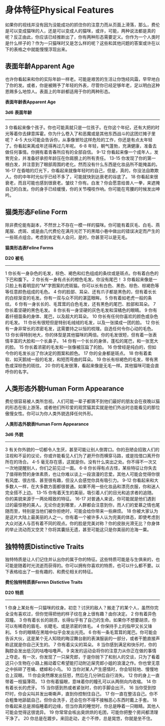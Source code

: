 # 身体特征Physical Features

如果你的视线并没有因为没能成功的抓住你的注意力而从页面上滑落，那么，费伦是可以变成猫咪的人，还是可以变成人的猫咪，或许，可能，两种说法都是真的呢？反正由此，你应该已经推断出了，你有两种形态需要定义。你作为一个人类时是什么样子的？作为一只猫咪时又是怎么样的呢？这些和其他问题的答案或许在以下的表格之中就能慢慢浮现出来。

## 表面年龄Apparent Age

也许你看起来和你的实际年龄一样老。可能是艰苦的生活让你饱经风霜，早早地白了你的发。或者，你是被赐予了年轻的外表，尽管你已经足够年老，足以明白这种恩赐多么地惊人。表面上的年龄都适用于你的两种形态。

**表面年龄表Apparent Age**

  **3d6**   **表面年龄**
  --------- ----------------------------------------------------------------------------------------------------------------------------------------------------------------
  3         你看起来像个孩子。你也可能真就只是一位孩子。在你这个年纪，还有大把的时光等着你去肆意挥霍。你为什么卷入了和恶魔或是其他东西战斗的这团烂摊子里呢？
  4-5       大伙可能会告诉你，从事像冒险这样危险的工作，你还是有点太年轻了。你看起来离成年还得再过几年呢。
  6-8       年轻，朝气蓬勃，充满健康，准备去做任何事情。你拥有着青春所应有的全部自信。
  9-12      你看起来像一个成年人，发育完全，并准备好承担年龄压在你肩膀上的所有责任。
  13-15     你发现了你的第一根白发，并注意到了眼部周围的老化。然而没有什么东西是化妆品所不能掩盖的。
  16-17     在昏暗的灯光下，你看起来就像年轻时的自己，但是，真的，你没法自欺欺人。你的中年时光似乎已经不多了，可能就快到达衰老的谷底了。
  18        你看起来很衰老，而且可能也感到很衰老。皱纹？你有。白发？你会愿意给兽人一拳，来遮掩自己的白发。你的身手已经缓慢，你的关节嘎吱作响。你可能在弯腰的时候发出呻吟。

## 猫类形态Feline Form

除非费伦能有副本，不然世上不存在一模一样的猫咪。你可能有着灰毛、白毛、燕尾服、虎斑、或是由几代费伦在满月光芒下的黑暗小巷中做出的错误决定而产生的一些斑点组合。考虑到肯定有人会问，是的，你甚至可以是无毛。

**猫类形态表Feline Forms**

  **D20**   **被毛**
  --------- -------------------------------------------------------------------------------------------------------------
  1         你长有一身杂色的毛发，棕色、褐色和红色组成的条纹或是斑点。你有着白色的下巴和腹下。
  2         你长有一身有点长的橙色毛发。你没有尾巴！
  3         你看起来像是一只脸上有着明显的"M"字图案的虎斑猫。你可以长有白色、黑色、棕色、棕褐色等等任意颜色组成的毛色。
  4         你的脸部、耳朵、还有爪子都是黑色的，但有着长长的白棕渐变的毛发。你有一双与众不同的湛蓝眼眸。
  5         你有着如老虎一般的条纹。
  6         你有一身长长的、毛茸茸的白色毛发，还有黑色的尾巴、脸部和耳朵。
  7         你长着坚硬的黑色毛发。
  8         你长有一身坚硬的灰色毛发和深橘色的眼睛。
  9         你有着纤细苗条的身体、尾巴，以及超大的耳朵。
  10        你长有任何你喜欢的颜色或杂色的毛发。
  11        你长有很短但是特别毛绒绒的毛发，以及一张揉成一团的脸。
  12        你长有一身非常长的浓密毛发，这需要持之以恒的梳理。自选任何令你心动的毛色。
  13        你长得特别地大，你的体型是其他猫咪的两倍。你的毛发很短，但有着一张表情丰富的大脸和一个长鼻子。
  14        你有一个长长的身体，蓬松的尾巴，和一张宽大的脸。
  15        你长着浓密的毛发和一张像被压扁了的脸。
  16        你曾经是纯白的，但如今你的毛发长出了你决定的图案和颜色。
  17        你的全身都是斑点。
  18        你有着柔软、如天鹅绒一般的毛发，和短而弯曲的耳朵。
  19        你长有棕褐色的毛发，带有黑色或深棕色的斑纹。
  20        你的毛发很薄，看起来像是无毛一样。其他猫咪可能会直呼你的名字。

## 人类形态外貌Human Form Appearance

费伦很容易被人类所忽视。人们可能一辈子都猜不到他们最好的朋友会在夜晚以猫的形态在街上游荡，或者他们所珍爱的观赏猫其实就是他们外出时总能看见的那位傲慢女性。你可以为你人类外貌选择任何外形。

**人类形态外貌表Human Form Appearance**

  **3d6**   **外貌**
  --------- ----------------------------------------------------------------------------------------------------------------------------------------------------------------------------------------------------------------------------------
  3         有关你外貌的一切都令人生厌，甚至可能让别人倒胃口。你的丑陋会招致人们的注视和不妥的议论，你或许能看见人们为了避开你而横穿马路，或是找借口离开你所在的场合。
  4-5       毫无存在感，这就是你。没有什么突出之处。你不得不一次又一次地提醒别人，你们之前见过一面。
  6-8       你长得有点古怪，某些特征让你失去了值得称赞的身体素质，也让你难以谈上一段浪漫的恋爱。其他人可能会觉得你很有风度、很古怪、甚至很有趣，但没人会感觉你具有吸引力。
  9-12      你看起来和大多数人一样，在大多数方面都很普通。如果不用一些化妆品和漂亮衣服，你和迷人完全搭不上边。
  13-15     你有着天生的美丽，吸引着人们的目光和追求者的追随。你的美貌来源于一两处精致的特征。
  16-17     对普通人来说，你可能就是他们遇到过的最惊艳的美人。无论你走到哪里，人群都会注意到你，而人们的爱慕之情也尾随而至，特别是当他们被你拒绝时，可能会给你带来一些麻烦。
  18        你被大家认为是这片大陆上最美丽的人之一。你有着一个被许多人认为完美的体态，即使考虑到大众对迷人与否有着不同的观点。你的脸是完美对称？你的皮肤光滑无比？你身体的举止流动而又空灵？你将其囊括无遗，甚至可能这只是你美丽的沧海一粟。

## 独特特质Distinctive Traits

独特特质是让人们记住并认出你的属于你的特征。这些特质可能是与生俱来的，也可能是随着时光流逝而获得的。你可以拥有你喜欢的特质，也可以什么都不要。以下表格给出了一些有趣的、和费伦相关的特征。

**费伦独特特质表Ferren Distictive Traits**

  **D20**   **特质**
  --------- ----------------------------------------------------------------------------------------------------------------------------------------------------------------------------------------------------------------------
  1         你身上某处有一只猫咪的纹身。初恋？讨厌的敌人？搬走了的某个人，虽然你完全没有喜欢过，但你觉得把他的样子纹在身上很有趣？由你决定。
  2         你有着异色双瞳。
  3         你有着长长的胡须，长得似乎有了自己的生命。如果你不想要胡须，你可以有稀奇的眉毛、长睫毛、或是浓密的体毛。
  4         你保持手上的指甲又长又锋利。
  5         你的眼睛在黑暗中似乎会发出光亮。
  6         你有一条毛茸茸的尾巴。你可能会告诉大伙，这是某个无人知晓的晦涩舞台剧的表演服装的一部分，或者干脆直接声称这就是你自己天生的。
  7         你有着尖尖的耳朵。
  8         当你感到满足和快乐时，你的胸腔会发出低沉的咕噜咕噜声。
  9         突发的运动会将你的注意力从你正在做的事情上夺走。有一次，你发现了一只屎壳郎，于是你抛下了和别人的交谈，只为了看着这只小生物在小路上搬动着它希望能打动附近屎壳郎小姐的浪漫之作。你也曾无意之中拆碎了苍蝇、蟋蟀和小鸟。
  10        当你对某人产生感情时，你会轻轻地、慢慢地合上双眼。
  11        你会突然爆发出狂怒，然后在几分钟后自行消失。
  12        你的身上一直带着一枝猫薄荷。
  13        你有着猫眼，意味着你的瞳孔可以从两侧向内收缩。
  14        你有着长长的虎牙。
  15        当你感到热或者紧张时，你的手脚会出汗。
  16        当你受到惊吓时，你会尖叫并发出嘶嘶声，直到你控制住自己。
  17        你一直在整洁自己。你不会粗鲁地舔舐自己，但你会洗手，还会在你不得不接触恶心东西时戴上手套。
  18        你看起来总是濒临睡着的边缘，但当你真的睡觉时，你总是睁着一只眼睛。其他人可能会觉得这很诡异。
  19        你常常会咳出臭烘烘的毛团，可能你把整个房间都清理干净了。
  20        你总是在踱步。来回走动，走个不停，总是晃悠，你就是坐不住。
